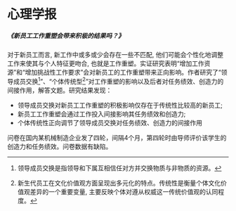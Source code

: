 # 心理学报

##### <Link type='h5' source='https://d.wanfangdata.com.cn/periodical/xlxb202005010' >《新员工工作重塑会带来积极的结果吗？》</Link>

对于新员工而言, 新工作中或多或少会存在一些不匹配, 他们可能会个性化地调整工作来使其与个人特征更吻合, 也就是工作重塑。实证研究表明“增加工作资源”和“增加挑战性工作要求”会对新员工的工作重塑带来正向影响。作者研究了“领导成员交换[^lmx]”、“个体传统型[^traditionality]”对工作重塑的影响以及后者对任务绩效、创造力的间接作用，解答文题。研究结果发现：

* 领导成员交换对新员工工作重塑的积极影响仅存在于传统性比较高的新员工;
* 新员工工作重塑会通过工作投入间接影响其任务绩效和创造力;
* 个体传统性正向调节了领导成员交换对任务绩效、创造力的间接作用

[^lmx]: 领导成员交换是指领导和下属互相信任对方并交换物质与非物质的资源。

[^traditionality]: 新生代员工在文化价值观方面呈现出多元化的特点。传统性是衡量个体文化价值观差异的一个重要变量, 主要反映个体对遵从权威这一传统价值观的认同程度。

问卷在国内某机械制造企业发了四轮，间隔4个月，第四轮时由导师评价该学生的创造力和任务绩效。问卷数据有缺陷。
